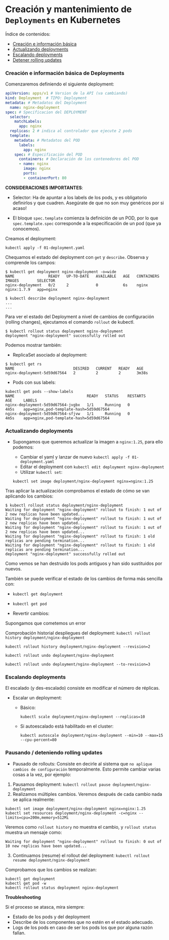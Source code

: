 <a name="pod"></a>
# Creación y mantenimiento de `Deployments` en Kubernetes

Índice de contenidos:

- [Creación e información básica](#creation)
- [Actualizando deployments](#updates)
- [Escalando deployments](#scale)
- [Detener rolling updates](#pause)


<a name="creation"></a>
### Creación e información básica de Deployments

Comenzaremos definiendo el siguiente deployment:

```yaml
apiVersion: apps/v1 # Version de la API (va cambiando)
kind: Deployment  # TIPO: Deployment
metadata: # Metadatos del Deployment
  name: nginx-deployment
spec: # Specificacion del DEPLOYMENT
  selector:
    matchLabels:
      app: nginx
  replicas: 2 # indica al controlador que ejecute 2 pods
  template:
    metadata: # Metadatos del POD
      labels:
        app: nginx
    spec: # Especificación del POD
      containers: # Declaración de los contenedores del POD
      - name: nginx
        image: nginx
        ports:
        - containerPort: 80
```

__CONSIDERACIONES IMPORTANTES__:

* Selector: Ha de apuntar a los labels de los pods, y es obligatorio definirlos y que cuadren. Asegúrate de que no son muy genéricos por si acaso!

* El bloque `spec.template` comienza la definición de un POD, por lo que `spec.template.spec` corresponde a la especificación de un pod (que ya conocemos).

Creamos el deployment:
```shell
kubectl apply -f 01-deployment.yaml
```

Chequamos el estado del deployment con `get` y `describe`. Observa y comprende los campos:

```shell
$ kubectl get deployment nginx-deployment -o=wide
NAME               READY   UP-TO-DATE   AVAILABLE   AGE   CONTAINERS   IMAGES        SELECTOR
nginx-deployment   0/2     2            0           6s    nginx        nginx:1.7.9   app=nginx

$ kubectl describe deployment nginx-deployment
...
...
```

Para ver el estado del Deployment a nivel de cambios de configuración (rolling changes), ejecutamos el comando `rollout` de kubectl.

```shell
$ kubectl rollout status deployment nginx-deployment
deployment "nginx-deployment" successfully rolled out
```


Podemos mostrar también:

- ReplicaSet asociado al deployment:
```shell
$ kubectl get rs
NAME                          DESIRED   CURRENT   READY   AGE
nginx-deployment-5d59d67564   2         2         2       3m38s
```

- Pods con sus labels:

```shell
kubectl get pods --show-labels
NAME                                READY   STATUS    RESTARTS      AGE     LABELS
nginx-deployment-5d59d67564-jvgbx   1/1     Running   0             4m5s    app=nginx,pod-template-hash=5d59d67564
nginx-deployment-5d59d67564-sfjvw   1/1     Running   0             4m5s    app=nginx,pod-template-hash=5d59d67564
```

<a name="updates"></a>
### Actualizando deployments

- Supongamos que queremos actualizar la imagen a `nginx:1.25`, para ello podemos:
  - Cambiar el yaml y lanzar de nuevo `kubectl apply -f 01-deployment.yaml`
  - Editar el deployment con `kubectl edit deployment nginx-deployment`
  - Utilizar `kubectl set`:

  ```shell
  kubectl set image deployment/nginx-deployment nginx=nginx:1.25
  ```

Tras aplicar la actualización comprobamos el estado de cómo se van aplicando los cambios:

```shell
$ kubectl rollout status deployment/nginx-deployment
Waiting for deployment "nginx-deployment" rollout to finish: 1 out of 2 new replicas have been updated...
Waiting for deployment "nginx-deployment" rollout to finish: 1 out of 2 new replicas have been updated...
Waiting for deployment "nginx-deployment" rollout to finish: 1 out of 2 new replicas have been updated...
Waiting for deployment "nginx-deployment" rollout to finish: 1 old replicas are pending termination...
Waiting for deployment "nginx-deployment" rollout to finish: 1 old replicas are pending termination...
deployment "nginx-deployment" successfully rolled out
```

Como vemos se han destruido los pods antiguos y han sido sustituidos por nuevos.

También se puede verificar el estado de los cambios de forma más sencilla con:
  - `kubectl get deployment`
  - `kubectl get pod`

- Revertir cambios:

Supongamos que cometemos un error

Comprobación historial despliegues del deployment:
`kubectl rollout history deployment/nginx-deployment`

```shell
kubectl rollout history deployment/nginx-deployment --revision=2

kubectl rollout undo deployment/nginx-deployment

kubectl rollout undo deployment/nginx-deployment --to-revision=3
```

<a name="scale"></a>
### Escalando deployments

El escalado (y des-escalado) consiste en modificar el número de réplicas.

- Escalar un deployment:

  - Básico:
    ```shell
    kubectl scale deployment/nginx-deployment --replicas=10
    ```

  - Si autoescalado está habilitado en el cluster:
    ```shell
    kubectl autoscale deployment/nginx-deployment --min=10 --max=15 --cpu-percent=80
    ```

<a name="pause"></a>
### Pausando / deteniendo rolling updates

- Pausado de rollouts: Consiste en decirle al sistema que `no aplique cambios de configuración` temporalmente. Esto permite cambiar varias cosas a la vez, por ejemplo:

1) Pausamos deployment: `kubectl rollout pause deployment/nginx-deployment`
2) Realizamos múltiples cambios. Veremos después de cada cambio nada se aplica realmente:

```shell
kubectl set image deployment/nginx-deployment nginx=nginx:1.25
kubectl set resources deployment/nginx-deployment -c=nginx --limits=cpu=200m,memory=512Mi
```

Veremos como `rollout history` no muestra el cambio, y `rollout status` muestra un mensaje como:
```shell
Waiting for deployment "nginx-deployment" rollout to finish: 0 out of 10 new replicas have been updated...
```

3) Continuamos (resume) el rollout del deployment: `kubectl rollout resume deployment/nginx-deployment`

Comprobamos que los cambios se realizan:
```shell
kubectl get deployment
kubectl get pod -w
kubectl rollout status deployment nginx-deployment
```

__Troubleshooting__

Si el proceso se atasca, mira siempre:
- Estado de los pods y del deployment
- Describe de los componentes que no estén en el estado adecuado.
- Logs de los pods en caso de ser los pods los que por alguna razón fallan.
